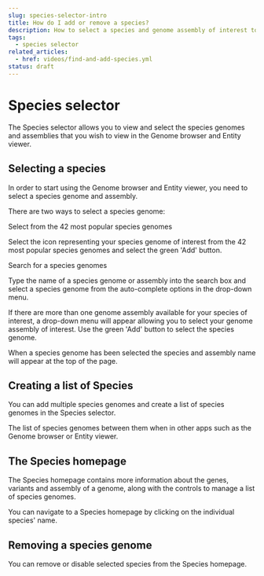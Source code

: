 ```yaml
---
slug: species-selector-intro
title: How do I add or remove a species?
description: How to select a species and genome assembly of interest to visualise in the Genome browser and Entity viewer
tags:
  - species selector
related_articles:
  - href: videos/find-and-add-species.yml
status: draft
---
```


# Species selector

The Species selector allows you to view and select the species genomes and assemblies that you wish to view in the Genome browser and Entity viewer.

## Selecting a species

In order to start using the Genome browser and Entity viewer, you need to select a species genome and assembly. 

There are two ways to select a species genome:

Select from the 42 most popular species genomes

Select the icon representing your species genome of interest from the 42 most popular species genomes and select the green 'Add' button.
 
Search for a species genomes

Type the name of a species genome or assembly into the search box and select a species genome from the auto-complete options in the drop-down menu. 

If there are more than one genome assembly available for your species of interest, a drop-down menu will appear allowing you to select your genome assembly of interest. 
Use the green 'Add' button to select the species genome.

When a species genome has been selected the species and assembly name will appear at the top of the page.

## Creating a list of Species 

You can add multiple species genomes and create a list of species genomes in the Species selector. 

The list of species genomes between them when in other apps such as the Genome browser or Entity viewer.


## The Species homepage  

The Species homepage contains more information about the genes, variants and assembly of a genome, along with the controls to manage a list of species genomes. 

You can navigate to a Species homepage by clicking on the individual species' name. 

## Removing a species genome

You can remove or disable selected species from the Species homepage.





